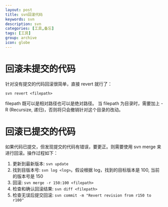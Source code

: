 ```yaml
---
layout: post
title: svn回滚代码
keywords: svn
description: svn
categories: [工具,备忘]
tags: [工具]
group: archive
icon: globe
---
```

# 回滚未提交的代码
针对没有提交的代码回滚很简单，直接 revert 就行了：

	svn revert <filepath>

filepath 既可以是相对路径也可以是绝对路径。 当 filepath 为目录时，需要加上 -R (Recursize, 递归)，否则将只会撤销针对这个目录的改动。

# 回滚已提交的代码
如果代码已提交，但发现提交的代码有错误，要更正。则需要使用 svn merge 来进行回滚。操作过程如下：

1. 更新到最新版本: `svn update`
2. 找到目版本号: `svn log <log>`。假设根据 log，找到的目标版本是 100, 当前的版本号是 150
3. 回滚: `svn merge -r 150:100 <filepath>`
4. 检查和确认回滚结果: `svn diff <filepath>`
5. 检查无误后提交回滚: `svn commit -m "Revert revision from r150 to r100"`
